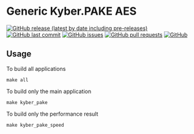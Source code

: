 # Generic Kyber.PAKE AES

[![GitHub release (latest by date including pre-releases)](https://img.shields.io/github/v/release/afDursun/generic-kyber-pake-aes?include_prereleases)](https://img.shields.io/github/v/release/navendu-pottekkat/awesome-readme?include_prereleases)
[![GitHub last commit](https://img.shields.io/github/last-commit/afDursun/generic-kyber-pake-aes)](https://img.shields.io/github/last-commit/navendu-pottekkat/awesome-readme)
[![GitHub issues](https://img.shields.io/github/issues-raw/afDursun/generic-kyber-pake-aes)](https://img.shields.io/github/issues-raw/navendu-pottekkat/awesome-readme)
[![GitHub pull requests](https://img.shields.io/github/issues-pr/afDursun/generic-kyber-pake-aes)](https://img.shields.io/github/issues-pr/navendu-pottekkat/awesome-readme)
[![GitHub](https://img.shields.io/github/license/afDursun/generic-kyber-pake-aes)](https://img.shields.io/github/license/navendu-pottekkat/awesome-readme)


## Usage

To build all applications
```
make all
```

To build only the main application
```
make kyber_pake
```

To build only the performance result
```
make kyber_pake_speed
```
